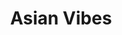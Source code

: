 ---
layout: place
title: "Asian Vibes"
permalink: /california/kings-beach/asian-vibes.html
stateAbbr: CA
stateName: California
cityName: Kings Beach
seo:
  name: "Asian Vibes"
  type: Restaurant
  links: null
description: "Asian Vibes serves delicious sushi in Kings Beach, California. Try fresh Japanese dishes for a great dining experience. "
place_id: ChIJwayOXQB7mYARovi8rWNBClQ
photos:
  - name: >-
      places/ChIJwayOXQB7mYARovi8rWNBClQ/photos/AeeoHcKEEEVIm3JjO_rGFy4RY0mebgAcz08EvLMj4Ms0J1aYMSgb5n9Lps24JbocckEBMrQysGgiPD225DtPc71bM8pfuKFcJrP3xTuS1DYc3pIMv0bjQcbarDehQeUWht3qrp9CLx0Rp3t1lkyIpp_gvTvgYqsVwInVnUq8Pqog2-rpt39GvwG51x0Vvo6lbuRXSgFw2ZIOMuKMvsXXca-j2GDvphJxBdUQc-IZizVQ7QclrhNnXslyog5b4jXBKhmE4ghT5ruQtjgYEXuPoCouAl-1uH_Dn-DgtyQZypQhRR_5Mg
    widthPx: 2048
    heightPx: 1536
    authorAttributions:
      - displayName: Asian Vibes
        uri: https://maps.google.com/maps/contrib/104629150983976156235
        photoUri: >-
          https://lh3.googleusercontent.com/a-/ALV-UjU77pehh2Avo-Xrho36i3nNixq_QnBrZsSIpBXcYfvtqijlMvk=s100-p-k-no-mo
    flagContentUri: >-
      https://www.google.com/local/imagery/report/?cb_client=maps_api_places.places_api&image_key=!1e10!2sAF1QipP17qcDfvcGJNlNmUbHGR_PD6lwRbUdce8U4ucm&hl=en-US
    googleMapsUri: >-
      https://www.google.com/maps/place//data=!3m4!1e2!3m2!1sAF1QipP17qcDfvcGJNlNmUbHGR_PD6lwRbUdce8U4ucm!2e10!4m2!3m1!1s0x80997b005d8eacc1:0x540a4163adbcf8a2
  - name: >-
      places/ChIJwayOXQB7mYARovi8rWNBClQ/photos/AeeoHcKR92Z-R5w4OIJ70Cp0oG9eIr9bQaETKlg1WpxdMtAOeoVfynsq_qnIcH9ZCnJ5ZY1v2HHrfUf6ldJT0dfP_tR7ZsKyB3SD44u2qt7RauaL-BFRWpKqc3y6iJHlZH_vmNcry5k41-SsNXPZHORMVaHbZtK0k0aPeotfSZaOuNr5KM4-zDxenKZR3wA9OKtQXatxA23EUrtWeVATtK9myBEVlHWn6w432h27mp8OTjxDdw9A3-mbOhpKtBoI6hZ4CeXLSeXqAxwCG5Sh7JnD7nHEefKf6dHss5dyjNrPanVy9w
    widthPx: 800
    heightPx: 533
    authorAttributions:
      - displayName: Asian Vibes
        uri: https://maps.google.com/maps/contrib/104629150983976156235
        photoUri: >-
          https://lh3.googleusercontent.com/a-/ALV-UjU77pehh2Avo-Xrho36i3nNixq_QnBrZsSIpBXcYfvtqijlMvk=s100-p-k-no-mo
    flagContentUri: >-
      https://www.google.com/local/imagery/report/?cb_client=maps_api_places.places_api&image_key=!1e10!2sAF1QipOSqYgC6gGunZdvPwyn3Jihuobm-p2tJvq5_18u&hl=en-US
    googleMapsUri: >-
      https://www.google.com/maps/place//data=!3m4!1e2!3m2!1sAF1QipOSqYgC6gGunZdvPwyn3Jihuobm-p2tJvq5_18u!2e10!4m2!3m1!1s0x80997b005d8eacc1:0x540a4163adbcf8a2
  - name: >-
      places/ChIJwayOXQB7mYARovi8rWNBClQ/photos/AeeoHcJFlpgsFaKeQCxyyf7xTdumRH8FsE3cuKlrBbrqm8WPfd4OC5SYKX_dDyWGKVhpQdOVGDrieE4l82Hr1_NMs5KpeXjFcy6KuUvKFR881X0C_Uu3d5f8AFPgoGJ-gcmq6a7qq1luJuRuxxRn6DlNSyAyRDj4E6whVIh6jyxv3SK0bXxNWFblrUiJuznUBBrM6EtGpGpApKypBlKAVDjnTTM_L3Y5e_TYB8p2NoAqOS4BU2y5vN2me5dTNLtean44SjkW6glzZPuPUflnvsZBoltxNkSPvWmw0ce8p-dGIvL6zg
    widthPx: 3024
    heightPx: 4032
    authorAttributions:
      - displayName: Asian Vibes
        uri: https://maps.google.com/maps/contrib/104629150983976156235
        photoUri: >-
          https://lh3.googleusercontent.com/a-/ALV-UjU77pehh2Avo-Xrho36i3nNixq_QnBrZsSIpBXcYfvtqijlMvk=s100-p-k-no-mo
    flagContentUri: >-
      https://www.google.com/local/imagery/report/?cb_client=maps_api_places.places_api&image_key=!1e10!2sAF1QipNAtkO9uGPApY7ZYYvpeixVODLjreyW3nayM3Gi&hl=en-US
    googleMapsUri: >-
      https://www.google.com/maps/place//data=!3m4!1e2!3m2!1sAF1QipNAtkO9uGPApY7ZYYvpeixVODLjreyW3nayM3Gi!2e10!4m2!3m1!1s0x80997b005d8eacc1:0x540a4163adbcf8a2
  - name: >-
      places/ChIJwayOXQB7mYARovi8rWNBClQ/photos/AeeoHcJz-SSjWI2Iey7NKRjoLJtzWTxcbRNeksvRQITIRxtABLI8kkDV6mgeOgWRZOcse0x3iRrpVBtnTojR090fKPbsRQh4BI-v9Pw7EvCu8JfYupteNuKDyCYWYDw6cs2lPusKO3hgyBOBS9g_MXyn-Re5MKwQU34NR4jkp5Gh5Gw1IIj1dDd7gr6yUJ5k3BIVW2ELU21fGjGsSzwKZlC7_Dop9ixlbGsq-R7ehOexD2XUw_fJz4dPu3RV4L8V1vRrQEUYJcQq_RRQ2ZEtxVlzCKYI2wcUlIYjEpTyHpquuuvDzA
    widthPx: 4800
    heightPx: 3333
    authorAttributions:
      - displayName: Asian Vibes
        uri: https://maps.google.com/maps/contrib/104629150983976156235
        photoUri: >-
          https://lh3.googleusercontent.com/a-/ALV-UjU77pehh2Avo-Xrho36i3nNixq_QnBrZsSIpBXcYfvtqijlMvk=s100-p-k-no-mo
    flagContentUri: >-
      https://www.google.com/local/imagery/report/?cb_client=maps_api_places.places_api&image_key=!1e10!2sAF1QipOypITlo4IeicXoXMg8YPULqJRmaSVkb43_24YN&hl=en-US
    googleMapsUri: >-
      https://www.google.com/maps/place//data=!3m4!1e2!3m2!1sAF1QipOypITlo4IeicXoXMg8YPULqJRmaSVkb43_24YN!2e10!4m2!3m1!1s0x80997b005d8eacc1:0x540a4163adbcf8a2
  - name: >-
      places/ChIJwayOXQB7mYARovi8rWNBClQ/photos/AeeoHcL0rgu0Cligc_ohCzHjUnGtrdBgQM5axYknTKZYAzAY_oUXclMLO3dTY2m1tqSlUqRwGNgKJpI75sxnbVMkdj5G7On67_fyVpVwadXx8CnAlSsmpNMAWZBkrHl6OlBEUqz0yPu2WnuLd2MRbAK7WYcL6j8Lahzy-4cGDZlXs5j8qxYHqEgCIvsGT6Hf9me0um1QhwQzz23MNkH-3GVeN6jeLvoa3jxjTvuaewkyT6N83PyyiuXBgNdsNZvVGxjepwTkIQYbIlCVzlVo1IAwP3NsN32MklilZJs1QQtppsZI7w
    widthPx: 500
    heightPx: 500
    authorAttributions:
      - displayName: Asian Vibes
        uri: https://maps.google.com/maps/contrib/104629150983976156235
        photoUri: >-
          https://lh3.googleusercontent.com/a-/ALV-UjU77pehh2Avo-Xrho36i3nNixq_QnBrZsSIpBXcYfvtqijlMvk=s100-p-k-no-mo
    flagContentUri: >-
      https://www.google.com/local/imagery/report/?cb_client=maps_api_places.places_api&image_key=!1e10!2sAF1QipO4bHs0XewWL4yqhO16Bp28tUqC5GvPmnZ8EKxs&hl=en-US
    googleMapsUri: >-
      https://www.google.com/maps/place//data=!3m4!1e2!3m2!1sAF1QipO4bHs0XewWL4yqhO16Bp28tUqC5GvPmnZ8EKxs!2e10!4m2!3m1!1s0x80997b005d8eacc1:0x540a4163adbcf8a2
  - name: >-
      places/ChIJwayOXQB7mYARovi8rWNBClQ/photos/AeeoHcJnLjaJ5-UpMbfsvtNJTwvdq8N--bw73qyrkMXXyB5M2YFTnFbUFYOdWZ3frKyWphBzzOpDX_MeWCi2q2AW0KTq_NgUTNnmaDFzHUnXQ_QGwMmpvH1mkPTp66tNaIuz2rc6DE7V4jVkJNuLA9l4YW0IZ_vwDDzDrKfxm6QNmyyQYX9VyJDy8CEVne7CI1haddxgjsnfXUZ4p0WU8zZrQLWN72-93uFS3Ys8rKH8kiIZd7Kl53ms5f4dqwa1PbWM9fhLCUdnuXMjzRAujsY-amkfSEflAEswD-4mPlHle_ibkzuawnjhnXZkWEDJsyb4DUsz88lohYZVYNMBLNZTHG8akeg0bKMOGGNWqo6HkQ-xzRpzgqswU5F4Hwv_KOjnYRwk269MbGMJI1PvgsY5LOp4mZCMS4iftoVypETkLH3ApQ
    widthPx: 4032
    heightPx: 3024
    authorAttributions:
      - displayName: Amy Lin
        uri: https://maps.google.com/maps/contrib/116298520465951643813
        photoUri: >-
          https://lh3.googleusercontent.com/a-/ALV-UjWdtyiYkVVep3HXL3ERWmwKTRS84msX9mebewkTHBeKRJi4x1ANpg=s100-p-k-no-mo
    flagContentUri: >-
      https://www.google.com/local/imagery/report/?cb_client=maps_api_places.places_api&image_key=!1e10!2sCIHM0ogKEICAgIDPtunVDg&hl=en-US
    googleMapsUri: >-
      https://www.google.com/maps/place//data=!3m4!1e2!3m2!1sCIHM0ogKEICAgIDPtunVDg!2e10!4m2!3m1!1s0x80997b005d8eacc1:0x540a4163adbcf8a2
  - name: >-
      places/ChIJwayOXQB7mYARovi8rWNBClQ/photos/AeeoHcKZvcK12nDWJiNpuJ0bEsUkXjYxpML467sdBZ5uIaOSw_ygDVQVrnhhSlxZzPlzWAiTRV9YzItZqAsVW2fSye9eMAhncMPPeUAlCnMlVly7cpyw7Iv3cL1lTPA7Z03FYKNULu46BQPtooGpQYMaijjgg03cd8peJEwFUVGP6_uRVA9YstTR-LOtp4XcweylPbTYitjyyzBTN0xfhylmMHjTtOidBO7vuvfdliTNeW-qK7UnpbC9vZawwfOheyHwyjq0mmiXlBeTZLeWhlcCOJh_IG6n4UQdGU_01S-W2rGc4QGW144X0VI7WodlNhGRabrLpDviWNCH-Z6mVDxO7LM-YCoi_1I2wq_g0MNcOJzYdmYRABA-UEt8xIIUvAke1szkKVVkTU1v-pDQYkHh7RS59O4E2lLUtSEznjtzHZM
    widthPx: 4032
    heightPx: 3024
    authorAttributions:
      - displayName: Amy Lin
        uri: https://maps.google.com/maps/contrib/116298520465951643813
        photoUri: >-
          https://lh3.googleusercontent.com/a-/ALV-UjWdtyiYkVVep3HXL3ERWmwKTRS84msX9mebewkTHBeKRJi4x1ANpg=s100-p-k-no-mo
    flagContentUri: >-
      https://www.google.com/local/imagery/report/?cb_client=maps_api_places.places_api&image_key=!1e10!2sCIHM0ogKEICAgIDPtunlCQ&hl=en-US
    googleMapsUri: >-
      https://www.google.com/maps/place//data=!3m4!1e2!3m2!1sCIHM0ogKEICAgIDPtunlCQ!2e10!4m2!3m1!1s0x80997b005d8eacc1:0x540a4163adbcf8a2
  - name: >-
      places/ChIJwayOXQB7mYARovi8rWNBClQ/photos/AeeoHcLDOwI5gj7akrWQlyl_pMnlH30T3I0o6Lvq6Nrc5ZpBaBJ24CK3D_k5sNno6yofABvghFgmbrhOoh4voKF-inlg4jYzAfH6dxmJQzLjFPomZMNLRFEnmvDTn2R_AO5COau5F84a44Y1yP8m3TBKCgcW-6w4lzjUnTeJpDUe1a9Ndce_0sopJDD5LYrE_H20WpQ1PMceJm0I0fmmT7q8ApIO_193KwQ0mj8hw4SacClDHwmOy53RKeuicMMghOgytYGbljrmVX2Zq6V8ZPwBzYwHnVrXVenlsCDmkwN8jKkG3MQuRzT8E_UQxgWG6UjAjjtjubHWK5LpiTTXa7caYzeZVAoZI9tY9-zVBji-KH0_nenrRD3IiMooYwmXCVdpxx98Qby5FH8_Vk3wlC2B_2sN4naCq98JRY5hJR7IiUH_DBRM
    widthPx: 3024
    heightPx: 4032
    authorAttributions:
      - displayName: George .Berlioz
        uri: https://maps.google.com/maps/contrib/109996808006828828449
        photoUri: >-
          https://lh3.googleusercontent.com/a-/ALV-UjUuOqIsHkMKw-gAafPHWUuzP9thAYG1qK5Cf8POxOt7BZqez8Q=s100-p-k-no-mo
    flagContentUri: >-
      https://www.google.com/local/imagery/report/?cb_client=maps_api_places.places_api&image_key=!1e10!2sCIHM0ogKEICAgIDrt-KAvAE&hl=en-US
    googleMapsUri: >-
      https://www.google.com/maps/place//data=!3m4!1e2!3m2!1sCIHM0ogKEICAgIDrt-KAvAE!2e10!4m2!3m1!1s0x80997b005d8eacc1:0x540a4163adbcf8a2
  - name: >-
      places/ChIJwayOXQB7mYARovi8rWNBClQ/photos/AeeoHcIZgoDzl7t38tseg202UXeOOWIEWCWRXc2Ej0xF_O4OJ4i2OppyjhM-TOhsCt_ia-l9BDsXqcRUS4xMGXAv3Cv-GlgUnSRyLFy6i5YG7jh7JuBAm3grLNBDRIN1xhSmuRYukp_XcpQj3LLRnwznxEsFw1MMf6vewDSK8IME-WHD5IIQvLtqJTxb2yz99Vr2Drziz--74PQ9LV5TwvbE32OtPneKl5fm70RIcx1eUpDxo4lhBl5r_4E7vnRDHm1BmY-cbCMMQWzGoWxa1q73ob59sBWhbt3smNR_ZKkAX3SRZA
    widthPx: 3024
    heightPx: 4032
    authorAttributions:
      - displayName: Asian Vibes
        uri: https://maps.google.com/maps/contrib/104629150983976156235
        photoUri: >-
          https://lh3.googleusercontent.com/a-/ALV-UjU77pehh2Avo-Xrho36i3nNixq_QnBrZsSIpBXcYfvtqijlMvk=s100-p-k-no-mo
    flagContentUri: >-
      https://www.google.com/local/imagery/report/?cb_client=maps_api_places.places_api&image_key=!1e10!2sAF1QipOWtHIjtPJRk1hmMyoa-ZivALipW4LRj5bNn_ZK&hl=en-US
    googleMapsUri: >-
      https://www.google.com/maps/place//data=!3m4!1e2!3m2!1sAF1QipOWtHIjtPJRk1hmMyoa-ZivALipW4LRj5bNn_ZK!2e10!4m2!3m1!1s0x80997b005d8eacc1:0x540a4163adbcf8a2
  - name: >-
      places/ChIJwayOXQB7mYARovi8rWNBClQ/photos/AeeoHcKgP28ND652xIwK2dSollHK7usKLFBchgKA_apTLQtX68LwLwqSf55XPVS8suauDlku6jEoelr8ZjVu4kUMc35dDLd7_CPgOirmNlnfGPmB3ozlZcutmyUMB16vLKfviQ9j4KfJ7Zv1jVMFnJAzRTOWRNy5cO9vYbUUajHV7NgaXlmibNZNSCLwKtPAeF5-JHvxoVcqfrLQeOsAjoXsL12FPpuU9KM5Sqt0BYlRNF9hvLZ-A4ERZIu4iRp-eOR2uKvNZTMgodC0AhT9PdFZoPIyQVXPivLXmFEVSr34Wi61hvyaXHWzLJxvyJbyUKPe9dOvzyQNRRdNRPuAz7qutNWO6WL3BfvSNi3PXFHNqBKumaQinI6zsSHGp4I5S2T6Cq2qdz0T2kLw4_Y3yAXah7RvHKtEJsuSPgYMxCgMZjY
    widthPx: 4032
    heightPx: 3024
    authorAttributions:
      - displayName: George .Berlioz
        uri: https://maps.google.com/maps/contrib/109996808006828828449
        photoUri: >-
          https://lh3.googleusercontent.com/a-/ALV-UjUuOqIsHkMKw-gAafPHWUuzP9thAYG1qK5Cf8POxOt7BZqez8Q=s100-p-k-no-mo
    flagContentUri: >-
      https://www.google.com/local/imagery/report/?cb_client=maps_api_places.places_api&image_key=!1e10!2sCIHM0ogKEICAgIDrt-KAbA&hl=en-US
    googleMapsUri: >-
      https://www.google.com/maps/place//data=!3m4!1e2!3m2!1sCIHM0ogKEICAgIDrt-KAbA!2e10!4m2!3m1!1s0x80997b005d8eacc1:0x540a4163adbcf8a2
address: 8159 N Lake Blvd, Kings Beach, CA 96143, USA
street: 8159 N Lake Blvd
city: Kings Beach
state: CA
zip: '96143'
country: USA
neighborhood: null
latitude: '39.237824'
longitude: '-120.028512'
accessibility_options:
  wheelchairAccessibleParking: true
  wheelchairAccessibleEntrance: true
  wheelchairAccessibleSeating: true
business_status: OPERATIONAL
name: Asian Vibes
google_maps_links:
  directionsUri: >-
    https://www.google.com/maps/dir//''/data=!4m7!4m6!1m1!4e2!1m2!1m1!1s0x80997b005d8eacc1:0x540a4163adbcf8a2!3e0
  placeUri: https://maps.google.com/?cid=6055724545325463714
  writeAReviewUri: >-
    https://www.google.com/maps/place//data=!4m3!3m2!1s0x80997b005d8eacc1:0x540a4163adbcf8a2!12e1
  reviewsUri: >-
    https://www.google.com/maps/place//data=!4m4!3m3!1s0x80997b005d8eacc1:0x540a4163adbcf8a2!9m1!1b1
  photosUri: >-
    https://www.google.com/maps/place//data=!4m3!3m2!1s0x80997b005d8eacc1:0x540a4163adbcf8a2!10e5
primary_type: Asian Restaurant
opening_hours:
  regular: null
  current: null
secondary_opening_hours:
  regular:
    weekdayDescriptions: null
    type: null
  current:
    weekdayDescriptions: null
    type: null
phone: null
price_level: null
price_range: null
rating: null
rating_count: 0
website: null
reviews: null
parking_options: null
payment_options: null
allow_dogs: null
curbside_pickup: null
delivery: null
dine_in: null
good_for_children: null
good_for_groups: null
good_for_sports: null
live_music: null
menu_for_children: null
outdoor_seating: null
reservable: null
restroom: null
serves_beer: null
serves_breakfast: null
serves_brunch: null
serves_cocktails: null
serves_coffee: null
serves_dinner: null
serves_dessert: null
serves_lunch: null
serves_vegetarian_food: null
serves_wine: null
takeout: null
update_category: essentials
summary: null

---